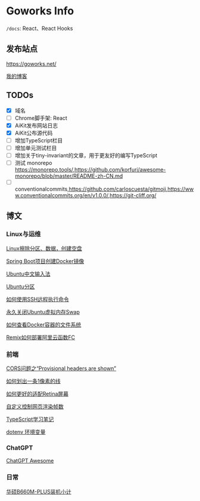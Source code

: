 # Goworks Info

`/docs`: React、React Hooks

## 发布站点

https://goworks.net/

[我的博客](https://goworks.net/blog)

## TODOs
- [x] 域名
- [ ] Chrome脚手架: React
- [x] AiKit发布网站日志
- [x] AiKit公布源代码
- [ ] 增加TypeScript栏目
- [ ] 增加单元测试栏目
- [ ] 增加关于tiny-invariant的文章，用于更友好的编写TypeScript
- [ ] 测试 monorepo https://monorepo.tools/,https://github.com/korfuri/awesome-monorepo/blob/master/README-zh-CN.md
- [ ] conventionalcommits,https://github.com/carloscuesta/gitmoji,https://www.conventionalcommits.org/en/v1.0.0/,https://git-cliff.org/

## 博文

### Linux与运维
[Linux擦除分区、数据，创建空盘](https://www.goworks.net/blog/Linux%E6%93%A6%E9%99%A4%E5%88%86%E5%8C%BA%E3%80%81%E6%95%B0%E6%8D%AE%EF%BC%8C%E5%88%9B%E5%BB%BA%E7%A9%BA%E7%9B%98.html)

[Spring Boot项目创建Docker镜像](https://www.goworks.net/blog/Spring%20Boot%E9%A1%B9%E7%9B%AE%E5%88%9B%E5%BB%BADocker%E9%95%9C%E5%83%8F.html)

[Ubuntu中文输入法](https://www.goworks.net/blog/Ubuntu%E4%B8%AD%E6%96%87%E8%BE%93%E5%85%A5%E6%B3%95.html)

[Ubuntu分区](https://www.goworks.net/blog/Ubuntu%E5%88%86%E5%8C%BA.html)

[如何使用SSH远程执行命令](https://www.goworks.net/blog/%E5%A6%82%E4%BD%95%E4%BD%BF%E7%94%A8SSH%E8%BF%9C%E7%A8%8B%E6%89%A7%E8%A1%8C%E5%91%BD%E4%BB%A4.html)

[永久关闭Ubuntu虚拟内存Swap](https://www.goworks.net/blog/%E6%B0%B8%E4%B9%85%E5%85%B3%E9%97%ADUbuntu%E8%99%9A%E6%8B%9F%E5%86%85%E5%AD%98Swap.html)

[如何查看Docker容器的文件系统](https://www.goworks.net/blog/docker-container-inspect-file-system.html)

[Remix如何部署阿里云函数FC](https://www.goworks.net/blog/remix-express-deploy-aliyun.html)

### 前端

[CORS问题之“Provisional headers are shown”](https://www.goworks.net/blog/CORS%E9%97%AE%E9%A2%98%E4%B9%8B%E2%80%9CProvisional%20headers%20are%20shown%E2%80%9D.html)

[如何划出一条1像素的线](https://www.goworks.net/blog/%E5%A6%82%E4%BD%95%E5%88%92%E5%87%BA%E4%B8%80%E6%9D%A11%E5%83%8F%E7%B4%A0%E7%9A%84%E7%BA%BF.html)

[如何更好的适配Retina屏幕](https://www.goworks.net/blog/%E5%A6%82%E4%BD%95%E6%9B%B4%E5%A5%BD%E7%9A%84%E9%80%82%E9%85%8DRetina%E5%B1%8F%E5%B9%95.html)

[自定义控制网页渲染帧数](https://www.goworks.net/blog/%E8%87%AA%E5%AE%9A%E4%B9%89%E6%8E%A7%E5%88%B6%E7%BD%91%E9%A1%B5%E6%B8%B2%E6%9F%93%E5%B8%A7%E6%95%B0.html)

[TypeScript学习笔记](https://www.goworks.net/blog/TypeScript%E5%AD%A6%E4%B9%A0%E7%AC%94%E8%AE%B0.html)

[dotenv 环境变量](https://www.goworks.net/blog/dotenv.html)

### ChatGPT
[ChatGPT Awesome](https://www.goworks.net/blog/chatgpt-awesome.html)

### 日常
[华硕B660M-PLUS装机小计](https://www.goworks.net/blog/%E5%8D%8E%E7%A1%95B660M-PLUS%E8%A3%85%E6%9C%BA%E5%B0%8F%E8%AE%A1.html)

